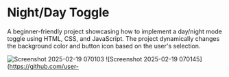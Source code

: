 # Night/Day Toggle

A beginner-friendly project showcasing how to implement a day/night mode toggle using HTML, CSS, and JavaScript. The project dynamically changes the background color and button icon based on the user's selection.

![Screenshot 2025-02-19 070103](https://github.com/user-attachments/assets/7bc330b5-174e-4d38-ba89-3fa055187540) ![Screenshot 2025-02-19 070145](https://github.com/user-






